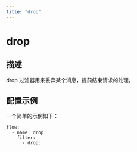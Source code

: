 ```yaml
---
title: "drop"
---
```


# drop

## 描述

drop 过滤器用来丢弃某个消息，提前结束请求的处理。

## 配置示例

一个简单的示例如下：

```
flow:
  - name: drop
    filter:
      - drop:
```
